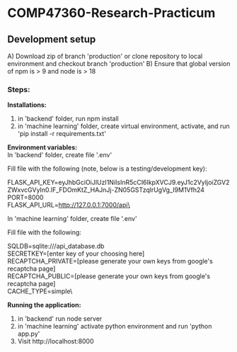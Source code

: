 # COMP47360-Research-Practicum

## Development setup

A) Download zip of branch 'production' or clone repository to local environment and checkout branch 'production'
B) Ensure that global version of npm is > 9 and node is > 18

### Steps:

**Installations:**
1) in 'backend' folder, run npm install
2) in 'machine learning' folder, create virtual environment, activate, and run 'pip install -r requirements.txt'

**Environment variables:**\
In 'backend' folder, create file '.env'
   
Fill file with the following (note, below is a testing/development key):

FLASK_API_KEY=eyJhbGciOiJIUzI1NiIsInR5cCI6IkpXVCJ9.eyJ1c2VyIjoiZGV2ZWxvcGVyIn0.IF_FDOmKtZ_HAJnJj-ZN05GSTzqlrUgVg_I9M1Vfh24\
PORT=8000\
FLASK_API_URL=http://127.0.0.1:7000/api\

In 'machine learning' folder, create file '.env'

Fill file with the following:

SQLDB=sqlite:///api_database.db\
SECRETKEY=[enter key of your choosing here]\
RECAPTCHA_PRIVATE=[please generate your own keys from google's recaptcha page]\
RECAPTCHA_PUBLIC=[please generate your own keys from google's recaptcha page]\
CACHE_TYPE=simple\


**Running the application:**
1) in 'backend' run node server
2) in 'machine learning' activate python environment and run 'python app.py'
3) Visit http://localhost:8000
